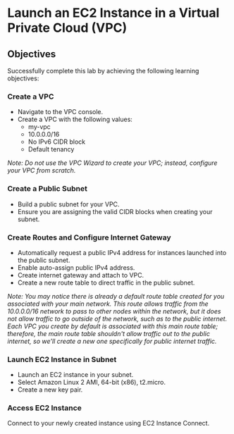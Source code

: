 # Launch an EC2 Instance in a Virtual Private Cloud (VPC)

## Objectives

Successfully complete this lab by achieving the following learning objectives:

### Create a VPC

- Navigate to the VPC console.
- Create a VPC with the following values:
  - my-vpc
  - 10.0.0.0/16
  - No IPv6 CIDR block
  - Default tenancy

_Note: Do not use the VPC Wizard to create your VPC; instead, configure your VPC from scratch._

### Create a Public Subnet

- Build a public subnet for your VPC.
- Ensure you are assigning the valid CIDR blocks when creating your subnet.

### Create Routes and Configure Internet Gateway

- Automatically request a public IPv4 address for instances launched into the public subnet.
- Enable auto-assign public IPv4 address.
- Create internet gateway and attach to VPC.
- Create a new route table to direct traffic in the public subnet.

_Note: You may notice there is already a default route table created for you associated with your main network. This route allows traffic from the 10.0.0.0/16 network to pass to other nodes within the network, but it does not allow traffic to go outside of the network, such as to the public internet. Each VPC you create by default is associated with this main route table; therefore, the main route table shouldn't allow traffic out to the public internet, so we'll create a new one specifically for public internet traffic._

### Launch EC2 Instance in Subnet

- Launch an EC2 instance in your subnet.
- Select Amazon Linux 2 AMI, 64-bit (x86), t2.micro.
- Create a new key pair.

### Access EC2 Instance

Connect to your newly created instance using EC2 Instance Connect.
